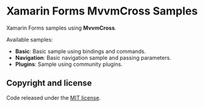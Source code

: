 # Xamarin Forms MvvmCross Samples

Xamarin Forms samples using **MvvmCross**. 

Available samples:

- **Basic**: Basic sample using bindings and commands.
- **Navigation**: Basic navigation sample and passing parameters.
- **Plugins**: Sample using community plugins.

## Copyright and license

Code released under the [MIT license](https://opensource.org/licenses/MIT).